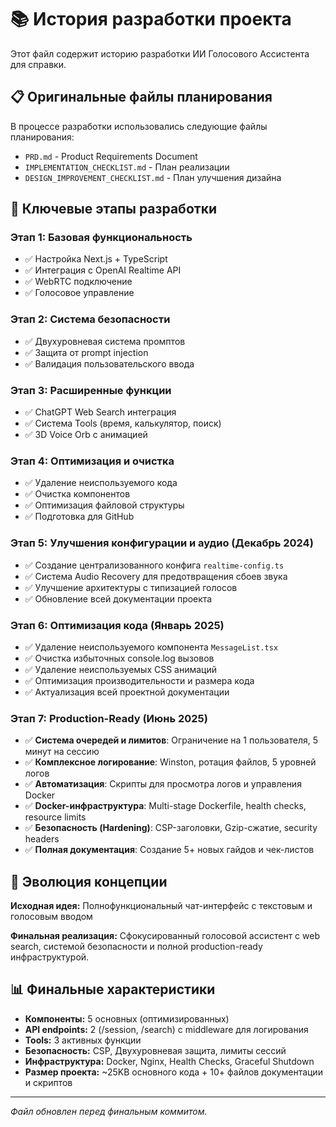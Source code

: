 # 📚 История разработки проекта

Этот файл содержит историю разработки ИИ Голосового Ассистента для справки.

## 📋 Оригинальные файлы планирования

В процессе разработки использовались следующие файлы планирования:
- `PRD.md` - Product Requirements Document  
- `IMPLEMENTATION_CHECKLIST.md` - План реализации
- `DESIGN_IMPROVEMENT_CHECKLIST.md` - План улучшения дизайна

## 🎯 Ключевые этапы разработки

### Этап 1: Базовая функциональность
- ✅ Настройка Next.js + TypeScript
- ✅ Интеграция с OpenAI Realtime API
- ✅ WebRTC подключение
- ✅ Голосовое управление

### Этап 2: Система безопасности  
- ✅ Двухуровневая система промптов
- ✅ Защита от prompt injection
- ✅ Валидация пользовательского ввода

### Этап 3: Расширенные функции
- ✅ ChatGPT Web Search интеграция
- ✅ Система Tools (время, калькулятор, поиск)
- ✅ 3D Voice Orb с анимацией

### Этап 4: Оптимизация и очистка
- ✅ Удаление неиспользуемого кода
- ✅ Очистка компонентов
- ✅ Оптимизация файловой структуры
- ✅ Подготовка для GitHub

### Этап 5: Улучшения конфигурации и аудио (Декабрь 2024)
- ✅ Создание централизованного конфига `realtime-config.ts`
- ✅ Система Audio Recovery для предотвращения сбоев звука
- ✅ Улучшение архитектуры с типизацией голосов
- ✅ Обновление всей документации проекта

### Этап 6: Оптимизация кода (Январь 2025)
- ✅ Удаление неиспользуемого компонента `MessageList.tsx`
- ✅ Очистка избыточных console.log вызовов
- ✅ Удаление неиспользуемых CSS анимаций
- ✅ Оптимизация производительности и размера кода
- ✅ Актуализация всей проектной документации

### Этап 7: Production-Ready (Июнь 2025)
- ✅ **Система очередей и лимитов**: Ограничение на 1 пользователя, 5 минут на сессию
- ✅ **Комплексное логирование**: Winston, ротация файлов, 5 уровней логов
- ✅ **Автоматизация**: Скрипты для просмотра логов и управления Docker
- ✅ **Docker-инфраструктура**: Multi-stage Dockerfile, health checks, resource limits
- ✅ **Безопасность (Hardening)**: CSP-заголовки, Gzip-сжатие, security headers
- ✅ **Полная документация**: Создание 5+ новых гайдов и чек-листов

## 🔄 Эволюция концепции

**Исходная идея:** Полнофункциональный чат-интерфейс с текстовым и голосовым вводом

**Финальная реализация:** Сфокусированный голосовой ассистент с web search, системой безопасности и полной production-ready инфраструктурой.

## 📊 Финальные характеристики

- **Компоненты:** 5 основных (оптимизированных)
- **API endpoints:** 2 (/session, /search) с middleware для логирования
- **Tools:** 3 активных функции
- **Безопасность:** CSP, Двухуровневая защита, лимиты сессий
- **Инфраструктура:** Docker, Nginx, Health Checks, Graceful Shutdown
- **Размер проекта:** ~25KB основного кода + 10+ файлов документации и скриптов

---

*Файл обновлен перед финальным коммитом.* 